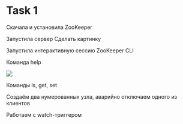 # Task 1

Скачала и установила ZooKeeper

Запустила сервер
Сделать картинку

Запустила интерактивную сессию ZooKeeper CLI

Команда help

![](/image/help.JPG)

Команды ls, get, set



Создаём два нумерованных узла, аварийно отключаем одного из клиентов

Работаем с watch-триггером







